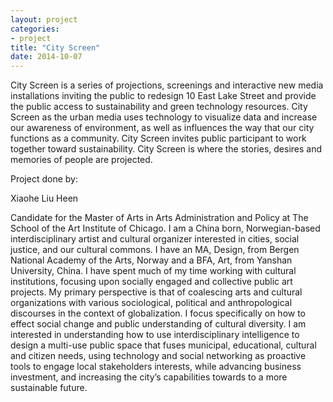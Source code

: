 ```yaml
---
layout: project
categories: 
- project
title: "City Screen"
date: 2014-10-07
---
```


City Screen is a series of projections, screenings and interactive new media installations inviting the public to redesign 10 East Lake Street and provide the public access to sustainability and green technology resources. City Screen as the urban media uses technology to visualize data and increase our awareness of environment, as well as influences the way that our city functions as a community. City Screen invites public participant to work together toward sustainability. City Screen is where the stories, desires and memories of people are projected.

Project done by: 

Xiaohe Liu Heen

Candidate for the Master of Arts in Arts Administration and Policy at The School of the Art Institute of Chicago. I am a China born, Norwegian-based interdisciplinary artist and cultural organizer interested in cities, social justice, and our cultural commons. I have an MA, Design, from Bergen National Academy of the Arts, Norway and a BFA, Art, from Yanshan University, China. I have spent much of my time working with cultural institutions, focusing upon socially engaged and collective public art projects. My primary perspective is that of coalescing arts and cultural organizations with various sociological, political and anthropological discourses in the context of globalization. I focus specifically on how to effect social change and public understanding of cultural diversity. I am interested in understanding how to use interdisciplinary intelligence to design a multi-use public space that fuses municipal, educational, cultural and citizen needs, using technology and social networking as proactive tools to engage local stakeholders interests, while advancing business investment, and increasing the city’s capabilities towards to a more sustainable future.
